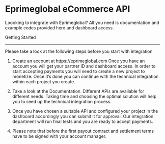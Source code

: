 Eprimeglobal eCommerce API
============

Loooking to integrate with Eprimeglobal? All you need is documentation and example codes provided here and dashboard access.

Getting Started
___________

Please take a look at the following steps before you start with integration

1) Create an account at https://eprimeglobal.com
Once you have an account you will get your partner ID and dashboard access.
In order to start accepting payments you will need to create a new project to monetize.
Once it’s done you can continue with the technical integration within each project you create.

2) Take a look at the Documentation. Different APIs are available for different needs. Taking time and choosing the optimal solution will help you to seed up the technical integration process.

3) Once you have chosen a suitable API and configured your project in the dashboard accordingly you can submit it for approval. Our integration department will run final tests and you are ready to accept payments.

4) Please note that before the first payout contract and settlement terms have to be signed with your account manager.

